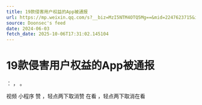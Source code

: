 ```yaml
---
title: 19款侵害用户权益的App被通报
url: https://mp.weixin.qq.com/s?__biz=MzI5NTM4OTQ5Mg==&mid=2247623715&idx=3&sn=d5684c4336ef0613a830d3416feede44
source: Doonsec's feed
date: 2024-06-03
fetch_date: 2025-10-06T17:31:02.145104
---
```


# 19款侵害用户权益的App被通报

：
，
。

视频
小程序
赞
，轻点两下取消赞
在看
，轻点两下取消在看
